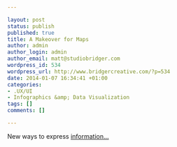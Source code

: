 ```yaml
---

layout: post
status: publish
published: true
title: A Makeover for Maps
author: admin
author_login: admin
author_email: matt@studiobridger.com
wordpress_id: 534
wordpress_url: http://www.bridgercreative.com/?p=534
date: 2014-01-07 16:34:41 +01:00
categories:
- .UX/UI
- Infographics &amp; Data Visualization
tags: []
comments: []

---
```


New ways to express [information...](http://bits.blogs.nytimes.com/2014/01/06/a-makeover-for-maps/?hp&_r=0)